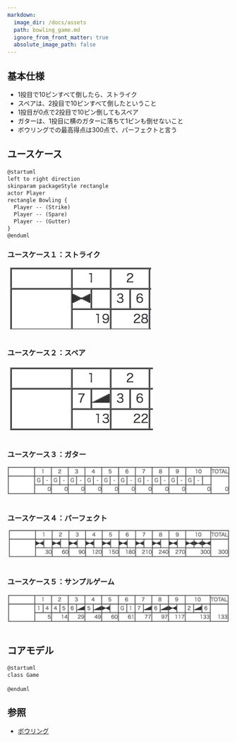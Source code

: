 ```yaml
---
markdown:
  image_dir: /docs/assets
  path: bowling_game.md
  ignore_from_front_matter: true
  absolute_image_path: false
---
```


## 基本仕様
+ 1投目で10ピンすべて倒したら、ストライク
+ スペアは、2投目で10ピンすべて倒したということ
+ 1投目が0点で2投目で10ピン倒してもスペア
+ ガターは、1投目に横のガターに落ちて1ピンも倒せないこと
+ ボウリングでの最高得点は300点で、パーフェクトと言う

## ユースケース
```puml
@startuml
left to right direction
skinparam packageStyle rectangle
actor Player
rectangle Bowling {
  Player -- (Strike)
  Player -- (Spare)
  Player -- (Gutter)
}
@enduml
```

### ユースケース１：ストライク
![](./images/strike.png)
```javascript {cmd="node"}
```

### ユースケース２：スペア
![](./images/spare.png)
```javascript {cmd="node"}
```

### ユースケース３：ガター
![](./images/gutter.png)
```javascript {cmd="node"}
```

### ユースケース４：パーフェクト
![](./images/perfect.png)
```javascript {cmd="node"}
```


### ユースケース５：サンプルゲーム
![](./images/score.png)
```javascript {cmd="node"}
```

## コアモデル
```puml
@startuml
class Game

@enduml
```

## 参照
+ [ボウリング](https://ja.wikipedia.org/wiki/%E3%83%9C%E3%82%A6%E3%83%AA%E3%83%B3%E3%82%B0)